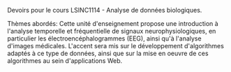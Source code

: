 Devoirs pour le cours LSINC1114 - Analyse de données biologiques.

Thèmes abordés:
Cette unité d'enseignement propose une introduction à l'analyse temporelle et fréquentielle de signaux neurophysiologiques, en
particulier les électroencéphalogrammes (EEG), ainsi qu'à l'analyse d'images médicales. L'accent sera mis sur le développement
d'algorithmes adaptés à ce type de données, ainsi que sur la mise en oeuvre de ces algorithmes au sein d'applications Web.
